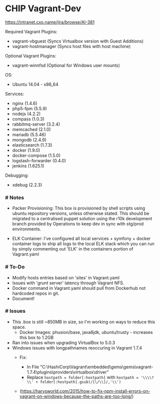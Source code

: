 # CHIP Vagrant-Dev
https://intranet.cxo.name/jira/browse/AI-381

Required Vagrant Plugins: 

* vagrant-vbguest (Syncs Virtualbox version with Guest Additions)
* vagrant-hostmanager (Syncs host files with host machine)

Optional Vagrant Plugins: 

* vagrant-winnfsd (Optional for Windows user mounts)

OS:

* Ubuntu 14.04 - x86_64

Services:

* nginx (1.4.6)
* php5-fpm (5.5.9)
* nodejs (4.2.2)
* compass (1.0.3)
* rabbitmq-server (3.2.4)
* memcached (2.1.0)
* mariadb (5.5.46)
* mongodb (2.4.9)
* elasticsearch (1.7.3)
* docker (1.9.0)
* docker-compose (1.5.0)
* logstash-forwarder (0.4.0)
* jenkins (1.625.1)


Debugging:

* xdebug (2.2.3)

### # Notes

* Packer Provisioning: This box is provisioned by shell scripts using ubuntu repository versions, unless otherwise stated. This should be migrated to a centralised puppet solution using the r10k development branch provided by Operations to keep dev in sync with stg/prod environments.

* ELK Container: I've configured all local services + symfony + docker container logs to ship all logs to the local ELK stack which you can run by simply commenting out 'ELK' in the containers portion of Vagrant.yaml



### # To-Do
* Modify hosts entries based on 'sites' in Vagrant.yaml
* Issues with 'grunt server' latency through Vagrant NFS.
* Docker command in Vagrant.yaml should pull from Dockerhub not hardcoded repos in git.
* Document!

### # Issues
* This .box is still ~850MB in size, so I'm working on ways to reduce this space.
    * Docker Images: phusion/base, java8jdk, ubuntu/trusty - increases this box to 1.2GB
* Ran into issues when upgrading VirtualBox to 5.0.3
* Windows issues with longpathnames reoccuring in Vagrant 1.7.4 
	* Fix: 
		* In File "C:\HashiCorp\Vagrant\embedded\gems\gems\vagrant-1.7.4\plugins\providers\virtualbox\driver"
		* Replace ```hostpath = folder[:hostpath]```
with
```hostpath = '\\\\?\\' + folder[:hostpath].gsub(/[\/\\]/,'\\')```
			
	* (https://harvsworld.com/2015/how-to-fix-npm-install-errors-on-vagrant-on-windows-because-the-paths-are-too-long/)
